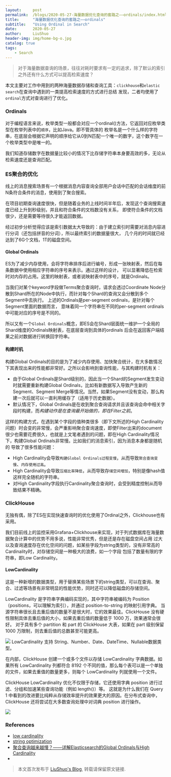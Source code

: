 ```yaml
---
layout:     post
permalink:  /blogs/2020-05-27-海量数据优化查询的套路之——ordinals/index.html
title:      "海量数据优化查询的套路之——ordinals"
subtitle:   "Using Ordinal in Search"
date:       2020-05-27
author:     LiuShuo
header-img: img/home-bg-o.jpg
catalog: true
tags:
    - Search
---
```


> 对于海量数据查询的场景，往往对耗时要求有一定的追求，除了默认的索引之外还有什么方式可以提高检索速度？

本文主要对工作中用到的两种海量数据存储和查询工具：`clickhouse`和`elastic search`在查询中遇到的一类提高检索速度的方式进行总结
发现，二者均使用了`ordinal`方式对查询进行了优化。

### Ordinals 
对于编程语言来说，枚举类型一般都会对应一个ordinal()方法，它返回对应枚举类型在枚举列表中的`顺序`，比如Java。即不管具体的
枚举名是一个什么样的字符串，在底层会根据它声明的顺序给它从0到N匹配一个唯一的数字，这个数字在一个枚举类型中是唯一的。

我们知道存储数字在数据量比较小的情况下比存储字符串本身要高效的多，无论从检索速度还是查询匹配。

### ES聚合的优化
线上的消息搜索场景有一个根据消息内容查询全部用户会话中匹配的会话维度的前N条符合条件的消息，使用到了聚合搜索。

在项目初期查询速度很快，但是随着业务的上线时间半年后，发现这个查询搜索速度已经上升到秒级别，并且和符合条件的文档数没有关系，
即使符合条件的文档很少，还是需要等待很久才能返回数据。

经过初步分析觉得应该是索引数据太大导致的：由于建立索引时需要对消息内容进行分词（还包括拼音的分词），所以最终索引的数据量很大，
几个月的时间就已经达到了6G个文档，1T的磁盘空间。

#### Global Ordinals
ES为了减少内存使用，会将字符串排序后进行编号，形成一张映射表，然后在每条数据中使用相应字符串的序号来表示。通过这样的设计，
可以显著降低在检索时对内存的占用。这里的映射表，或者说映射表中的序号，就是Ordinals。

当我们对某个keyword字段做Terms聚合查询时，请求会透过Coordinate 
Node分散到Shard所在的Node中执行，而针对每个Shard的查询又会分散到多个Segment中去执行。
上述的Ordinals是per-segment ordinals，是针对每个Segment里面的数据而言，
意味着同一个字符串在不同的per-segment ordinals中可能对应的序号是不同的。

所以又有一个`Global Ordinals`概念，即ES会在Shard层面统一维护一个全局的Shard维度的Ordinals映射表，在底层查询到具体的ordinals
后会在返回客户端结果之前对数据进行转换回字符串。

#### 构建时机
构建Global Ordinals的目的是为了减少内存使用、加快聚合统计，在大多数情况下其表现出来的性能都非常好。之所以会影响到查询性能，与其构建时机有关：

- 由于Global Ordinals是Shard级别的，因此当一个Shard的Segment发生变动时就需要重新构建Global 
Ordinals，比如有新数据写入导致产生新的Segment、Segment Merge等情况。当然，如果Segment没有变动，那么构建一次后就可以一直利用缓存了（适用于历史数据）。
- 默认情况下，Global Ordinals是在收到聚合查询请求并且该查询会命中相关字段时构建，而*构建动作是在查询最开始做的，即在Filter之前*。

这样的构建方式，在遇到某个字段的值种类很多（即下文所述的High Cardinality问题）时会变的非常慢，会严重影响聚合查询速度，即使Filter出来的document
很少也需要花费很久，也就是上文笔者遇到的问题，即在High Cardinality情况下，构建Global Ordinals非常慢。比如我们的消息索引，因为消息本身都是随机的
导致了很多性能问题：
- High Cardinality会导致`构建Global Ordinals过程变慢`，从而导致`聚合查询变慢`、`内存使用过高`。
- High Cardinality会导致`压缩比率降低`，从而导致存`储空间增加`，特别是像hash值这样完全随机的字符串。
- 对High Cardinality字段执行Cardinality聚合查询时，会受到精度控制从而导致结果不精确。

### ClickHouse
无独有偶，除了ES在实现快速查询时的优化使用了Ordinal之外，Clickhouse也有采用。

我们目前线上的监控采用Grafana+Clickhouse来实现，对于列式数据库在海量数据聚合计算中的优势不用多说，性能非常优秀，但是还是存在磁盘空间占用
过大以及查询速度存在优化空间的问题，如某些字段为string类型的，没有非常高的Cardinality时，对存储空间是一种极大的浪费，如一个字段
包括了数量有限的字符串，即Low Cardinality。

#### LowCardinality
这是一种新增的数据类型，用于替换某些场景下的string类型，可以在查询、聚合、过滤等场景有非常明显的性能优势，同时还可以降低磁盘的存储空间。

LowCardinality 是字符串字典编码实现的，其中字符串被编码为 Position（positions，可以理解为索引），并通过 position-to-string 的映射引用字典。
当源字符串很长且去重后值的数量不是很大时，它的效果最佳。ClickHouse 没有硬性限制具体去重后值的大小，如果去重后值的数量低于 1000 万，效果通常会很好。
对于具有多个 partition 和 part 的 ClickHouse 大表，如果在 part 级别保留 1000 万限制，则去重后值的总数甚至可能更高。

![](https://imgconvert.csdnimg.cn/aHR0cHM6Ly9tbWJpei5xcGljLmNuL21tYml6X3BuZy9IT2Q0ZFVXNkdIT25wZHVCV2lhaDIyQzVINlJVcXE4ZDVPSVl4bDUwVGtoWk9UaWE0Y3VKcHZFaWJ4RHV1dnpJMDk5UUtyVDg5aWJ5NWplVXVqcXN5eDFwb3cvNjQwP3d4X2ZtdD1wbmc?x-oss-process=image/format,png)
LowCardinality 支持 String、Number、Date、DateTime、Nullable数据类型。

在内部，ClickHouse 创建一个或多个文件以存储 LowCardinality 字典数据。如果所有 LowCardinality 列都符合 8192 个不同的值，那么每个表可以是一个单独的文件，如果去重值的数量更多，则每个 LowCardinality 列就使用一个文件。

ClickHouse LowCardinality 优化不仅限于存储，它还使用字典 position 进行过滤、分组和加速某些查询功能（例如 length()）等。
这就是为什么我们在 Query 1 中看到的改进要比纯粹从存储效率提升的效果更大的原因。在分布式查询中，ClickHouse 还将尝试在大多数查询处理中对词典 position 进行操作。 

![](https://imgconvert.csdnimg.cn/aHR0cHM6Ly9tbWJpei5xcGljLmNuL21tYml6X3BuZy9IT2Q0ZFVXNkdIT25wZHVCV2lhaDIyQzVINlJVcXE4ZDU2a1dFMG16YWRBRGZuN0NMSFlBSWFmY2lhYWVFSW15RVZreWtYZ0ZIOGF5RmxkVXpHM1BJcFJnLzY0MD93eF9mbXQ9cG5n?x-oss-process=image/format,png)

### References
- [low cardinality](https://www.altinity.com/blog/2019/3/27/low-cardinality)
- [string optimization ](https://github.com/yandex/clickhouse-presentations/raw/master/meetup19/string_optimization.pdf)
- [聚合查询越来越慢？——详解Elasticsearch的Global Ordinals与High Cardinality](https://blog.csdn.net/zwgdft/article/details/83215977)
- [](https://blog.csdn.net/jiangshouzhuang/article/details/103268340/?utm_medium=distribute.pc_relevant.none-task-blog-baidujs-3)

> 本文首次发布于 [LiuShuo's Blog](https://liushuo.me), 
转载请保留原文链接.
